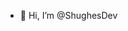 - 👋 Hi, I’m @ShughesDev

<!---
ShughesDev/ShughesDev is a ✨ special ✨ repository because its `README.md` (this file) appears on your GitHub profile.
You can click the Preview link to take a look at your changes.
--->
